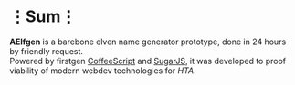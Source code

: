 # ⋮Sum⋮
__AElfgen__ is a barebone elven name generator prototype, done in 24 hours by friendly request.  
Powered by firstgen [CoffeeScript](https://github.com/jashkenas/coffeescript) and [SugarJS](https://github.com/andrewplummer/Sugar), it was developed to proof viability of modern webdev technologies for _HTA_.
